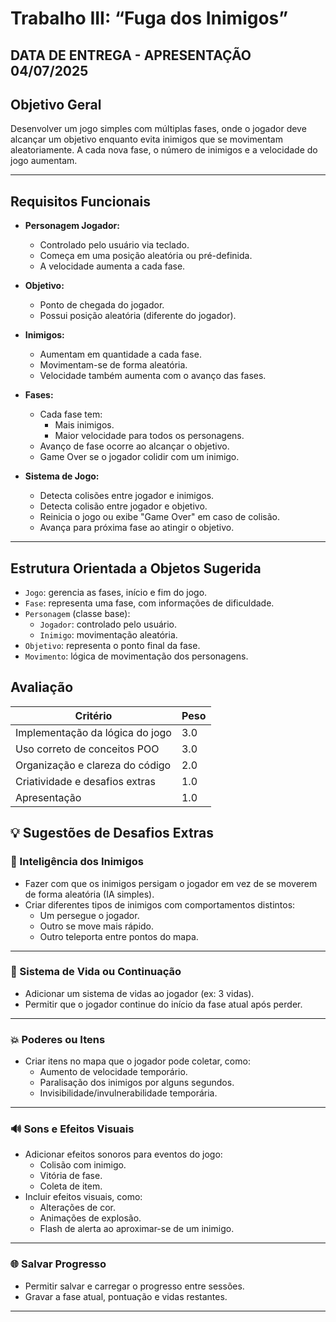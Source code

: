 # Trabalho III: “Fuga dos Inimigos”

## DATA DE ENTREGA - APRESENTAÇÃO 04/07/2025

## Objetivo Geral
Desenvolver um jogo simples com múltiplas fases, onde o jogador deve alcançar um objetivo enquanto evita inimigos que se movimentam aleatoriamente. A cada nova fase, o número de inimigos e a velocidade do jogo aumentam.

---

## Requisitos Funcionais

- **Personagem Jogador:**
  - Controlado pelo usuário via teclado.
  - Começa em uma posição aleatória ou pré-definida.
  - A velocidade aumenta a cada fase.

- **Objetivo:**
  - Ponto de chegada do jogador.
  - Possui posição aleatória (diferente do jogador).

- **Inimigos:**
  - Aumentam em quantidade a cada fase.
  - Movimentam-se de forma aleatória.
  - Velocidade também aumenta com o avanço das fases.

- **Fases:**
  - Cada fase tem:
    - Mais inimigos.
    - Maior velocidade para todos os personagens.
  - Avanço de fase ocorre ao alcançar o objetivo.
  - Game Over se o jogador colidir com um inimigo.

- **Sistema de Jogo:**
  - Detecta colisões entre jogador e inimigos.
  - Detecta colisão entre jogador e objetivo.
  - Reinicia o jogo ou exibe "Game Over" em caso de colisão.
  - Avança para próxima fase ao atingir o objetivo.

---

## Estrutura Orientada a Objetos Sugerida

- `Jogo`: gerencia as fases, início e fim do jogo.
- `Fase`: representa uma fase, com informações de dificuldade.
- `Personagem` (classe base):
  - `Jogador`: controlado pelo usuário.
  - `Inimigo`: movimentação aleatória.
- `Objetivo`: representa o ponto final da fase.
- `Movimento`: lógica de movimentação dos personagens.


## Avaliação

| Critério                        | Peso |
|-------------------------------|------|
| Implementação da lógica do jogo | 3.0  |
| Uso correto de conceitos POO   | 3.0  |
| Organização e clareza do código| 2.0  |
| Criatividade e desafios extras | 1.0  |
| Apresentação                   | 1.0  |


## 💡 Sugestões de Desafios Extras

### 🧠 Inteligência dos Inimigos
- Fazer com que os inimigos persigam o jogador em vez de se moverem de forma aleatória (IA simples).
- Criar diferentes tipos de inimigos com comportamentos distintos:
  - Um persegue o jogador.
  - Outro se move mais rápido.
  - Outro teleporta entre pontos do mapa.

---

### 🔁 Sistema de Vida ou Continuação
- Adicionar um sistema de vidas ao jogador (ex: 3 vidas).
- Permitir que o jogador continue do início da fase atual após perder.

---

### 💥 Poderes ou Itens
- Criar itens no mapa que o jogador pode coletar, como:
  - Aumento de velocidade temporário.
  - Paralisação dos inimigos por alguns segundos.
  - Invisibilidade/invulnerabilidade temporária.

---
### 🔊 Sons e Efeitos Visuais
- Adicionar efeitos sonoros para eventos do jogo:
  - Colisão com inimigo.
  - Vitória de fase.
  - Coleta de item.
- Incluir efeitos visuais, como:
  - Alterações de cor.
  - Animações de explosão.
  - Flash de alerta ao aproximar-se de um inimigo.

---

### 🌐 Salvar Progresso
- Permitir salvar e carregar o progresso entre sessões.
- Gravar a fase atual, pontuação e vidas restantes.

---
